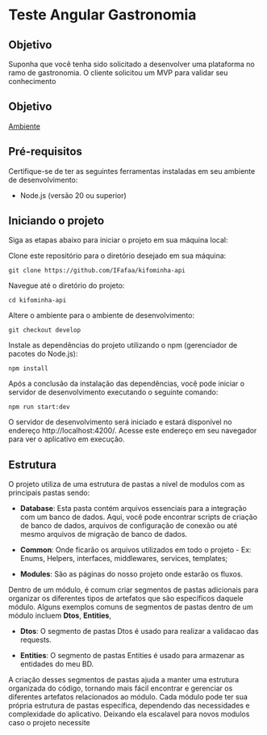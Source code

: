 # Teste Angular Gastronomia
## Objetivo

Suponha que você tenha sido solicitado a desenvolver 
uma plataforma no ramo de gastronomia. O cliente 
solicitou um MVP para validar seu conhecimento

## Objetivo

[Ambiente](https://kifominha-api.onrender.com)

## Pré-requisitos
Certifique-se de ter as seguintes ferramentas instaladas em seu ambiente de desenvolvimento:

* Node.js (versão 20 ou superior)

## Iniciando o projeto
Siga as etapas abaixo para iniciar o projeto em sua máquina local:

Clone este repositório para o diretório desejado em sua máquina:

```
git clone https://github.com/IFafaa/kifominha-api
```

Navegue até o diretório do projeto:

```
cd kifominha-api
```

Altere o ambiente para o ambiente de desenvolvimento:

```
git checkout develop
```

Instale as dependências do projeto utilizando o npm (gerenciador de pacotes do Node.js):

```
npm install
```

Após a conclusão da instalação das dependências, você pode iniciar o servidor de desenvolvimento executando o seguinte comando:

```
npm run start:dev
```

O servidor de desenvolvimento será iniciado e estará disponível no endereço http://localhost:4200/. Acesse este endereço em seu navegador para ver o aplicativo em execução.

## Estrutura

O projeto utiliza de uma estrutura de pastas a nivel de modulos com as principais pastas sendo:

* <b>Database</b>: Esta pasta contém arquivos essenciais para a integração com um banco de dados. Aqui, você pode encontrar scripts de criação de banco de dados, arquivos de configuração de conexão ou até mesmo arquivos de migração de banco de dados.

* <b>Common</b>: Onde ficarão os arquivos utilizados em todo o projeto - Ex: Enums, Helpers, interfaces, middlewares, services, templates;

* <b>Modules</b>: São as páginas do nosso projeto onde estarão os fluxos.

Dentro de um módulo, é comum criar segmentos de pastas adicionais para organizar os diferentes tipos de artefatos que são específicos daquele módulo. Alguns exemplos comuns de segmentos de pastas dentro de um módulo incluem  <b>Dtos</b>,  <b>Entities</b>,

* <b>Dtos</b>: O segmento de pastas Dtos é usado para realizar a validacao das requests.

* <b>Entities</b>: O segmento de pastas Entities é usado para armazenar as entidades do meu BD.


A criação desses segmentos de pastas ajuda a manter uma estrutura organizada do código, tornando mais fácil encontrar e gerenciar os diferentes artefatos relacionados ao módulo. Cada módulo pode ter sua própria estrutura de pastas específica, dependendo das necessidades e complexidade do aplicativo. Deixando ela escalavel para novos modulos caso o projeto necessite

